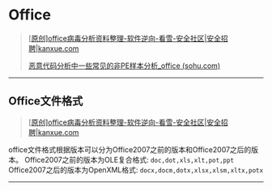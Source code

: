 # Office

> [[原创\]office病毒分析资料整理-软件逆向-看雪-安全社区|安全招聘|kanxue.com](https://bbs.kanxue.com/thread-268255-1.htm)
>
> [恶意代码分析中一些常见的非PE样本分析_office (sohu.com)](https://www.sohu.com/a/357951009_120054144)

---

## Office文件格式

> [[原创\]office病毒分析资料整理-软件逆向-看雪-安全社区|安全招聘|kanxue.com](https://bbs.kanxue.com/thread-268255-1.htm)

office文件格式根据版本可以分为Office2007之前的版本和Office2007之后的版本。
Office2007之前的版本为OLE复合格式: `doc,dot,xls,xlt,pot,ppt`
Office2007之后的版本为OpenXML格式: `docx,docm,dotx,xlsx,xlsm,xltx,potx`

---



